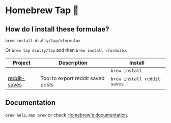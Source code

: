 # Homebrew Tap 🍺

## How do I install these formulae?

`brew install dsully/tap/<formula>`

Or `brew tap dsully/tap` and then `brew install <formula>`.

<!-- project_table_start -->
| Project                                                | Description                       | Install                     |
| ------------------------------------------------------ | --------------------------------- | --------------------------- |
| []()                                                   |                                   | `brew install `             |
| [reddit-saves](https://github.com/dsully/reddit-saves) | Tool to export reddit saved posts | `brew install reddit-saves` |
<!-- project_table_end -->

## Documentation

`brew help`, `man brew` or check [Homebrew's documentation](https://docs.brew.sh).

